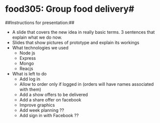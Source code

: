 # food305: Group food delivery#

##Instructions for presentation:##

* A slide that covers the new idea in really basic terms. 3 sentences that explain what we do now.
* Slides that show pictures of prototype and explain its workings
* What technologies we used
  * Node js
  * Express
  * Mongo
  * Reacjs
* What is left to do
  * Add log in
  * Allow to order only if logged in (orders will have names associated with them)
  * Add a show offers to be delivered
  * Add a share offer on facebook
  * Improve graphics
  * Add week planning ??
  * Add sign in with Facebook ??
